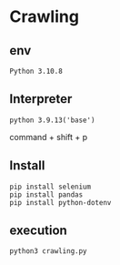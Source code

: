 # Crawling

## env
```
Python 3.10.8

```
## Interpreter
```
python 3.9.13('base')
```
command + shift + p

## Install
```
pip install selenium
pip install pandas
pip install python-dotenv

```

## execution
```
python3 crawling.py
```
